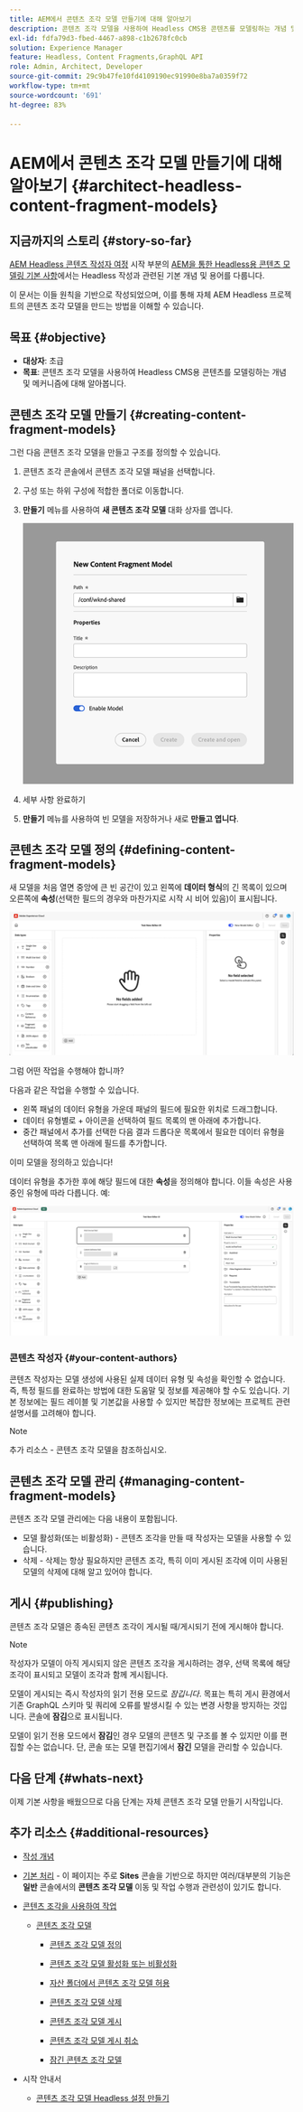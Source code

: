 ```yaml
---
title: AEM에서 콘텐츠 조각 모델 만들기에 대해 알아보기
description: 콘텐츠 조각 모델을 사용하여 Headless CMS용 콘텐츠를 모델링하는 개념 및 메커니즘에 대해 알아봅니다.
exl-id: fdfa79d3-fbed-4467-a898-c1b2678fc0cb
solution: Experience Manager
feature: Headless, Content Fragments,GraphQL API
role: Admin, Architect, Developer
source-git-commit: 29c9b47fe10fd4109190ec91990e8ba7a0359f72
workflow-type: tm+mt
source-wordcount: '691'
ht-degree: 83%

---
```


# AEM에서 콘텐츠 조각 모델 만들기에 대해 알아보기 {#architect-headless-content-fragment-models}

## 지금까지의 스토리 {#story-so-far}

[AEM Headless 콘텐츠 작성자 여정](overview.md) 시작 부분의 [AEM을 통한 Headless용 콘텐츠 모델링 기본 사항](basics.md)에서는 Headless 작성과 관련된 기본 개념 및 용어를 다룹니다.

이 문서는 이들 원칙을 기반으로 작성되었으며, 이를 통해 자체 AEM Headless 프로젝트의 콘텐츠 조각 모델을 만드는 방법을 이해할 수 있습니다.

## 목표 {#objective}

* **대상자**: 초급
* **목표**: 콘텐츠 조각 모델을 사용하여 Headless CMS용 콘텐츠를 모델링하는 개념 및 메커니즘에 대해 알아봅니다.

## 콘텐츠 조각 모델 만들기 {#creating-content-fragment-models}

그런 다음 콘텐츠 조각 모델을 만들고 구조를 정의할 수 있습니다.

1. 콘텐츠 조각 콘솔에서 콘텐츠 조각 모델 패널을 선택합니다.

1. 구성 또는 하위 구성에 적합한 폴더로 이동합니다.

1. **만들기** 메뉴를 사용하여 **새 콘텐츠 조각 모델** 대화 상자를 엽니다.

   ![제목 및 설명](/help/sites-cloud/administering/content-fragments/assets/cf-managing-content-fragment-models-create.png)

1. 세부 사항 완료하기

1. **만들기** 메뉴를 사용하여 빈 모델을 저장하거나 새로 **만들고 엽니다**.

## 콘텐츠 조각 모델 정의 {#defining-content-fragment-models}

새 모델을 처음 열면 중앙에 큰 빈 공간이 있고 왼쪽에 **데이터 형식**&#x200B;의 긴 목록이 있으며 오른쪽에 **속성**(선택한 필드의 경우와 마찬가지로 시작 시 비어 있음)이 표시됩니다.

![빈 모델](/help/sites-cloud/administering/content-fragments/assets/cf-cfmodels-empty-model.png)

그럼 어떤 작업을 수행해야 합니까?

다음과 같은 작업을 수행할 수 있습니다.

* 왼쪽 패널의 데이터 유형을 가운데 패널의 필드에 필요한 위치로 드래그합니다.
* 데이터 유형별로 + 아이콘을 선택하여 필드 목록의 맨 아래에 추가합니다.
* 중간 패널에서 추가를 선택한 다음 결과 드롭다운 목록에서 필요한 데이터 유형을 선택하여 목록 맨 아래에 필드를 추가합니다.

이미 모델을 정의하고 있습니다!

데이터 유형을 추가한 후에 해당 필드에 대한 **속성**&#x200B;을 정의해야 합니다. 이들 속성은 사용 중인 유형에 따라 다릅니다. 예:

![데이터 속성](/help/sites-cloud/administering/content-fragments/assets/cf-cfmodels-field-properties.png)

### 콘텐츠 작성자 {#your-content-authors}

콘텐츠 작성자는 모델 생성에 사용된 실제 데이터 유형 및 속성을 확인할 수 없습니다. 즉, 특정 필드를 완료하는 방법에 대한 도움말 및 정보를 제공해야 할 수도 있습니다. 기본 정보에는 필드 레이블 및 기본값을 사용할 수 있지만 복잡한 정보에는 프로젝트 관련 설명서를 고려해야 합니다.

>[!NOTE]
>
>추가 리소스 - 콘텐츠 조각 모델을 참조하십시오.

## 콘텐츠 조각 모델 관리 {#managing-content-fragment-models}

<!-- needs more details -->

콘텐츠 조각 모델 관리에는 다음 내용이 포함됩니다.

* 모델 활성화(또는 비활성화) - 콘텐츠 조각을 만들 때 작성자는 모델을 사용할 수 있습니다.
* 삭제 - 삭제는 항상 필요하지만 콘텐츠 조각, 특히 이미 게시된 조각에 이미 사용된 모델의 삭제에 대해 알고 있어야 합니다.

## 게시 {#publishing}

<!-- needs more details -->

콘텐츠 조각 모델은 종속된 콘텐츠 조각이 게시될 때/게시되기 전에 게시해야 합니다.

>[!NOTE]
>
>작성자가 모델이 아직 게시되지 않은 콘텐츠 조각을 게시하려는 경우, 선택 목록에 해당 조각이 표시되고 모델이 조각과 함께 게시됩니다.

모델이 게시되는 즉시 작성자의 읽기 전용 모드로 *잠깁니다*. 목표는 특히 게시 환경에서 기존 GraphQL 스키마 및 쿼리에 오류를 발생시킬 수 있는 변경 사항을 방지하는 것입니다. 콘솔에 **잠김**&#x200B;으로 표시됩니다.

모델이 읽기 전용 모드에서 **잠김**&#x200B;인 경우 모델의 콘텐츠 및 구조를 볼 수 있지만 이를 편집할 수는 없습니다. 단, 콘솔 또는 모델 편집기에서 **잠긴** 모델을 관리할 수 있습니다.

## 다음 단계 {#whats-next}

이제 기본 사항을 배웠으므로 다음 단계는 자체 콘텐츠 조각 모델 만들기 시작입니다.

## 추가 리소스 {#additional-resources}

* [작성 개념](/help/sites-cloud/authoring/author-publish.md)

* [기본 처리](/help/sites-cloud/authoring/basic-handling.md) - 이 페이지는 주로 **Sites** 콘솔을 기반으로 하지만 여러/대부분의 기능은 **일반** 콘솔에서의 **콘텐츠 조각 모델** 이동 및 작업 수행과 관련성이 있기도 합니다.

* [콘텐츠 조각을 사용하여 작업](/help/sites-cloud/administering/content-fragments/overview.md)

   * [콘텐츠 조각 모델](/help/sites-cloud/administering/content-fragments/managing-content-fragment-models.md)

      * [콘텐츠 조각 모델 정의](/help/sites-cloud/administering/content-fragments/content-fragment-models.md)

      * [콘텐츠 조각 모델 활성화 또는 비활성화](/help/sites-cloud/administering/content-fragments/managing-content-fragment-models.md#enabling-disabling-a-content-fragment-model)

      * [자산 폴더에서 콘텐츠 조각 모델 허용](/help/sites-cloud/administering/content-fragments/managing-content-fragment-models.md#allowing-content-fragment-models-assets-folder)

      * [콘텐츠 조각 모델 삭제](/help/sites-cloud/administering/content-fragments/managing-content-fragment-models.md#deleting-a-content-fragment-model)

      * [콘텐츠 조각 모델 게시](/help/sites-cloud/administering/content-fragments/managing-content-fragment-models.md#publishing-a-content-fragment-model)

      * [콘텐츠 조각 모델 게시 취소](/help/sites-cloud/administering/content-fragments/managing-content-fragment-models.md#unpublishing-a-content-fragment-model)

      * [잠긴 콘텐츠 조각 모델](/help/sites-cloud/administering/content-fragments/managing-content-fragment-models.md#locked-content-fragment-models)

* 시작 안내서

   * [콘텐츠 조각 모델 Headless 설정 만들기](/help/headless/setup/create-content-model.md)
